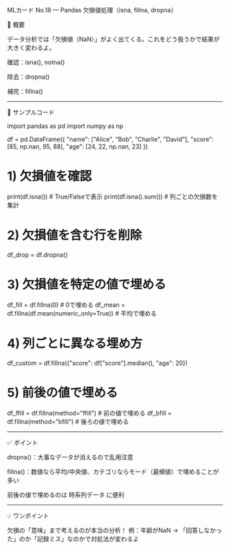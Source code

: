 MLカード No.18 — Pandas 欠損値処理（isna, fillna, dropna）

📌 概要

データ分析では「欠損値（NaN）」がよく出てくる。これをどう扱うかで結果が大きく変わるよ。

確認：isna(), notna()

除去：dropna()

補完：fillna()



---

🔹 サンプルコード

import pandas as pd
import numpy as np

df = pd.DataFrame({
    "name": ["Alice", "Bob", "Charlie", "David"],
    "score": [85, np.nan, 95, 88],
    "age": [24, 22, np.nan, 23]
})

# 1) 欠損値を確認
print(df.isna())      # True/Falseで表示
print(df.isna().sum()) # 列ごとの欠損数を集計

# 2) 欠損値を含む行を削除
df_drop = df.dropna()

# 3) 欠損値を特定の値で埋める
df_fill = df.fillna(0)   # 0で埋める
df_mean = df.fillna(df.mean(numeric_only=True))  # 平均で埋める

# 4) 列ごとに異なる埋め方
df_custom = df.fillna({"score": df["score"].median(), "age": 20})

# 5) 前後の値で埋める
df_ffill = df.fillna(method="ffill")  # 前の値で埋める
df_bfill = df.fillna(method="bfill")  # 後ろの値で埋める


---

✅ ポイント

dropna()：大事なデータが消えるので乱用注意

fillna()：数値なら平均/中央値、カテゴリならモード（最頻値）で埋めることが多い

前後の値で埋めるのは 時系列データ に便利



---

💡 ワンポイント

欠損の「意味」まで考えるのが本当の分析！
例：年齢がNaN → 「回答しなかった」のか「記録ミス」なのかで対処法が変わるよ